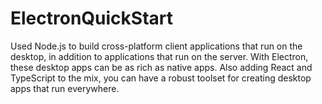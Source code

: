 # ElectronQuickStart
Used Node.js to build cross-platform client applications that run on the desktop, in addition to applications that run on the server. With Electron, these desktop apps can be as rich as native apps. Also adding React and TypeScript to the mix, you can have a robust toolset for creating desktop apps that run everywhere. 
